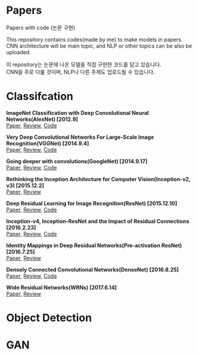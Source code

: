 # Papers
Papers with code (논문 구현)

This repository contains codes(made by me) to make models in papers.  
CNN architecture will be main topic, and NLP or other topics can be also be uploaded.

이 repository는 논문에 나온 모델을 직접 구현한 코드를 담고 있습니다.  
CNN을 주로 다룰 것이며, NLP나 다른 주제도 업로드될 수 있습니다.

# Classifcation  

**ImageNet Classification with Deep Convolutional Neural Networks(AlexNet) [2012.9]**   
[Paper](https://proceedings.neurips.cc/paper/2012/file/c399862d3b9d6b76c8436e924a68c45b-Paper.pdf), [Review](https://velog.io/@bpbpbp_yosep/ImageNet-Classification-with-Deep-Convolutional-Neural-NetworksAlexnet), [Code](https://github.com/Parkyosep/Papers/blob/main/Classification/Alexnet(PyTorch).ipynb)  

**Very Deep Convolutional Networks For Large-Scale Image Recognition(VGGNet) [2014.9.4]**  
[Paper](https://arxiv.org/pdf/1409.1556.pdf), [Review](https://velog.io/@bpbpbp_yosep/Very-Deep-Convolutional-Networks-For-Large-Scale-Image-RecognitionVGGNet), [Code](https://github.com/Parkyosep/Papers/blob/main/Classification/VGGNet(PyTorch).ipynb)  

**Going deeper with convolutions(GoogleNet) [2014.9.17]**  
[Paper](https://arxiv.org/abs/1409.4842), [Review](https://velog.io/@bpbpbp_yosep/Going-deeper-with-convolutionsGoogLeNet), [Code](https://github.com/Parkyosep/Papers/blob/main/Classification/GoogLeNet(PyTorch).ipynb)  

**Rethinking the Inception Architecture for Computer Vision(Inception-v2, v3) [2015.12.2]**  
[Paper](https://arxiv.org/pdf/1512.00567.pdf), [Review](https://velog.io/@bpbpbp_yosep/Rethinking-the-Inception-Architecture-for-Computer-VisionInception-v2-v3)  

**Deep Residual Learning for Image Recognition(ResNet) [2015.12.10]**  
[Paper](https://arxiv.org/abs/1512.03385), [Review](https://velog.io/@bpbpbp_yosep/Deep-Residual-Learning-for-Image-RecognitionResNet), [Code](https://github.com/Parkyosep/Papers/blob/main/Classification/ResNet(PyTorch).ipynb)  
  
**Inception-v4, Inception-ResNet and the Impact of Residual Connections [2016.2.23]**  
[Paper](https://arxiv.org/pdf/1602.07261v2.pdf), [Review](https://velog.io/@bpbpbp_yosep/Inception-v4-Inception-ResNet-and-the-Impact-of-Residual-Connections), [Code](https://github.com/Parkyosep/Papers/blob/main/Classification/Inception_v4(PyTorch).ipynb)  

**Identity Mappings in Deep Residual Networks(Pre-activation ResNet) [2016.7.25]**  
[Paper](https://arxiv.org/pdf/1603.05027.pdf), [Review](https://velog.io/@bpbpbp_yosep/Identity-Mappings-in-Deep-Residual-NetworksPre-activation-ResNet)  
  
**Densely Connected Convolutional Networks(DenseNet) [2016.8.25]**  
[Paper](https://arxiv.org/pdf/1608.06993.pdf), [Review](https://velog.io/@bpbpbp_yosep/Densely-Connected-Convolutional-NetworksDenseNet), [Code](https://github.com/Parkyosep/Papers/blob/main/Classification/DenseNet(PyTorch).ipynb)  

**Wide Residual Networks(WRNs) [2017.6.14]**  
[Paper](https://arxiv.org/pdf/1605.07146.pdf), [Review](https://velog.io/@bpbpbp_yosep/Wide-Residual-NetworkWRN)  

# Object Detection  

# GAN  


